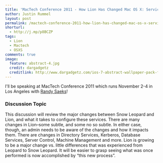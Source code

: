 ```yaml
---
title: 'MacTech Conference 2011 - How Lion Has Changed Mac OS X: Services, Features and Capabilities'
author: Justin Rummel
layout: post
permalink: /mactech-conference-2011-how-lion-has-changed-mac-os-x-services-features-and-capabilities/
shorturl:
  - http://j.mp/p8BCZP
tags: 
  - Lion
  - Mactech
  - OSXS
comments: true
image:
  feature: abstract-4.jpg
  credit: dargadgetz
  creditlink: http://www.dargadgetz.com/ios-7-abstract-wallpaper-pack-for-iphone-5-and-ipod-touch-retina/
---
```

I'll be speaking at MacTech Conference 2011 which runs November 2-4 in Los Angeles with [Randy Saeks][MacTech]!

[MacTech]: http://techrecess.com/

### Discussion Topic
This discussion will review the major changes between Snow Leopard and Lion, and what it takes to configure these services. There are many changes in Lion–some subtle, and some no so subtle. In either case, though, an admin needs to be aware of the changes and how it impacts them. There are changes in Directory Services, Kerberos, Database Services, Server Control, Machine Management and more. Lion is growing to be a major change vs. little differences that was experienced from Leopard to Snow Leopard. It will be easier to grasp seeing what was once performed is now accomplished by “this new process”.
